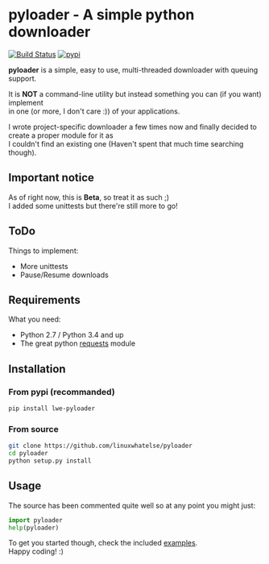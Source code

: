 pyloader - A simple python downloader
=====================================
[![Build Status](https://travis-ci.org/linuxwhatelse/pyloader.svg?branch=master)](https://travis-ci.org/linuxwhatelse/pyloader)
[![pypi](https://img.shields.io/pypi/v/lwe-pyloader.svg)](https://pypi.python.org/pypi/lwe-pyloader)

**pyloader** is a simple, easy to use, multi-threaded downloader with queuing support.  

It is **NOT** a command-line utility but instead something you can (if you want) implement  
in one (or more, I don't care :)) of your applications.  

I wrote project-specific downloader a few times now and finally decided to create a proper module for it as  
I couldn't find an existing one (Haven't spent that much time searching though).  

## Important notice
As of right now, this is **Beta**, so treat it as such ;)  
I added some unittests but there're still more to go!

## ToDo
Things to implement:
* More unittests
* Pause/Resume downloads

## Requirements
What you need:
* Python 2.7 / Python 3.4 and up
* The great python [requests](https://github.com/kennethreitz/requests) module

## Installation
### From pypi (recommanded)
```bash
pip install lwe-pyloader
```
### From source
```bash
git clone https://github.com/linuxwhatelse/pyloader
cd pyloader
python setup.py install
```
## Usage
The source has been commented quite well so at any point you might just:
```python
import pyloader
help(pyloader)
```

To get you started though, check the included [examples](examples).  
Happy coding! :)
